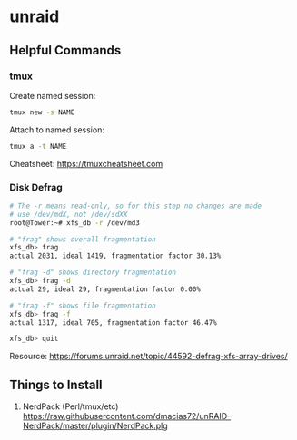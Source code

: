 # unraid

## Helpful Commands

### tmux

Create named session:

```sh
tmux new -s NAME
```

Attach to named session:

```sh
tmux a -t NAME
```

Cheatsheet: https://tmuxcheatsheet.com


### Disk Defrag

```sh
# The -r means read-only, so for this step no changes are made
# use /dev/mdX, not /dev/sdXX
root@Tower:~# xfs_db -r /dev/md3

# "frag" shows overall fragmentation
xfs_db> frag
actual 2031, ideal 1419, fragmentation factor 30.13%

# "frag -d" shows directory fragmentation
xfs_db> frag -d
actual 29, ideal 29, fragmentation factor 0.00%

# "frag -f" shows file fragmentation
xfs_db> frag -f
actual 1317, ideal 705, fragmentation factor 46.47%

xfs_db> quit
```

Resource: https://forums.unraid.net/topic/44592-defrag-xfs-array-drives/


## Things to Install

1. NerdPack (Perl/tmux/etc) https://raw.githubusercontent.com/dmacias72/unRAID-NerdPack/master/plugin/NerdPack.plg
